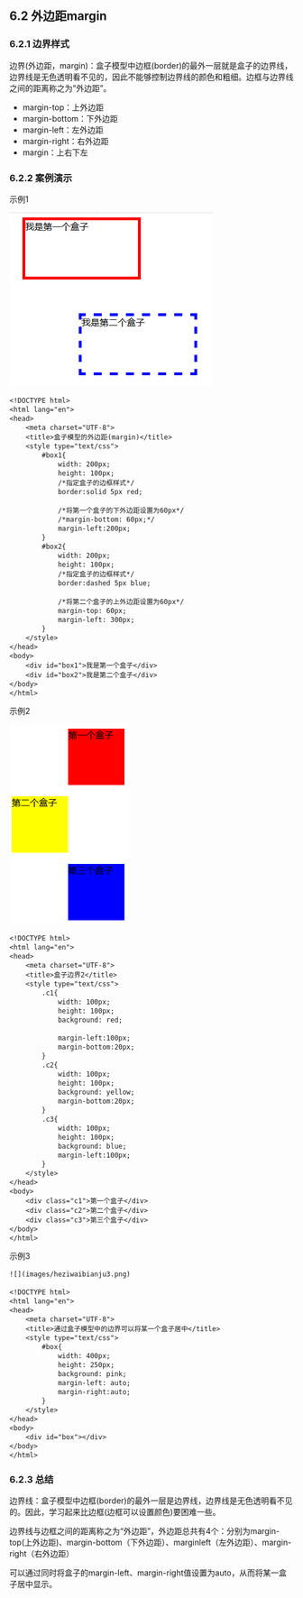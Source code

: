 ## 6.2 外边距margin

### 6.2.1 边界样式

边界(外边距，margin)：盒子模型中边框(border)的最外一层就是盒子的边界线，边界线是无色透明看不见的，因此不能够控制边界线的颜色和粗细。边框与边界线之间的距离称之为”外边距”。
* margin-top：上外边距
* margin-bottom：下外边距
* margin-left：左外边距
* margin-right：右外边距
* margin：上右下左

### 6.2.2 案例演示

示例1

![](images/heziwaibianju1.png) 

	<!DOCTYPE html>
	<html lang="en">
	<head>
		<meta charset="UTF-8">
		<title>盒子模型的外边距(margin)</title>
		<style type="text/css">
			#box1{
				width: 200px;
				height: 100px;
				/*指定盒子的边框样式*/
				border:solid 5px red;
	
				/*将第一个盒子的下外边距设置为60px*/
				/*margin-bottom: 60px;*/
				margin-left:200px;
			}
			#box2{
				width: 200px;
				height: 100px;
				/*指定盒子的边框样式*/
				border:dashed 5px blue;
	
				/*将第二个盒子的上外边距设置为60px*/
				margin-top: 60px;
				margin-left: 300px;
			}
		</style>
	</head>
	<body>
		<div id="box1">我是第一个盒子</div>
		<div id="box2">我是第二个盒子</div>
	</body>
	</html>

示例2

![](images/heziwaibianju2.png) 

	<!DOCTYPE html>
	<html lang="en">
	<head>
		<meta charset="UTF-8">
		<title>盒子边界2</title>
		<style type="text/css">
			.c1{
				width: 100px;
				height: 100px;
				background: red;
	
				margin-left:100px;
				margin-bottom:20px; 
			}
			.c2{
				width: 100px;
				height: 100px;
				background: yellow;
				margin-bottom:20px; 
			}
			.c3{
				width: 100px;
				height: 100px;
				background: blue;
				margin-left:100px;
			}
		</style>
	</head>
	<body>
		<div class="c1">第一个盒子</div>
		<div class="c2">第二个盒子</div>
		<div class="c3">第三个盒子</div>
	</body>
	</html>

示例3

	![](images/heziwaibianju3.png) 
	
	<!DOCTYPE html>
	<html lang="en">
	<head>
		<meta charset="UTF-8">
		<title>通过盒子模型中的边界可以将某一个盒子居中</title>
		<style type="text/css">
			#box{
				width: 400px;
				height: 250px;
				background: pink;
				margin-left: auto;
				margin-right:auto;
			}
		</style>
	</head>
	<body>
		<div id="box"></div>
	</body>
	</html>

### 6.2.3 总结

边界线：盒子模型中边框(border)的最外一层是边界线，边界线是无色透明看不见的。因此，学习起来比边框(边框可以设置颜色)要困难一些。

边界线与边框之间的距离称之为“外边距”，外边距总共有4个：分别为margin-top(上外边距)、margin-bottom（下外边距）、marginleft（左外边距）、margin-right（右外边距）

可以通过同时将盒子的margin-left、margin-right值设置为auto，从而将某一盒子居中显示。